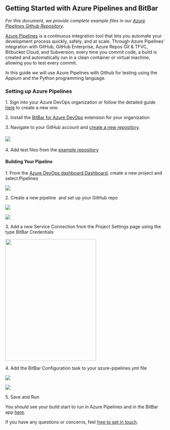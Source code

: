 
<h2><strong>Getting Started with Azure Pipelines and BitBar</strong></h2>
<p><em>For this document, we provide complete example files in our <a href="https://github.com/bitbar/test-samples/tree/master/samples/tools/azure-pipelines-extension">Azure Pipelines Github Repository</a>.</em></p>
<p><a href="https://docs.microsoft.com/en-us/azure/devops/pipelines/get-started/what-is-azure-pipelines?view=azure-devops">Azure Pipelines</a> is a continuous integration tool that lets you automate your development process quickly, safely, and at scale. Through Azure Pipelines' integration with GitHub, GitHub Enterprise, Azure Repos Git &amp; TFVC, Bitbucket Cloud, and Subversion, every time you commit code, a build is created and automatically run in a clean container or virtual machine, allowing you to test every commit.</p>
<p>In this guide we will use Azure Pipelines with Github for testing using the Appium and the Python programming language.</p>
<h3>Setting up Azure Pipelines</h3>
<p>1. Sign into your Azure DevOps organization or follow the detailed guide <a href="https://docs.microsoft.com/en-us/azure/devops/pipelines/get-started/pipelines-sign-up?view=azure-devops">here</a> to create a new one.</p>
<p>2. Install the <a href="https://marketplace.visualstudio.com/items?itemName=BitBar.bb-tasks">BitBar for Azure DevOps</a> extension for your organization</p>
<p>3. Navigate to your GitHub account and <a href="https://github.com/new">create a new repository</a>.</p>
<h4><img src="https://github.com/daphnemcrossbrowser/test-samples/blob/master/samples/tools/azure-pipelines-extension/images/azure1.png" /></h4>
<p>4. Add test files from the <a href="https://github.com/bitbar/test-samples/tree/master/samples/tools/azure-pipelines-extension">example repository</a> </p>
<h4><strong>Building Your Pipeline</strong></h4>
<p>1. From the <a href="https://dev.azure.com/">Azure DevOps dashboard Dashboard</a>, create a new project and select Pipelines</p>
<p><img src="https://github.com/daphnemcrossbrowser/test-samples/blob/master/samples/tools/azure-pipelines-extension/images/azure2.png" /></p>
<p>2. Create a new pipeline  and set up your GitHub repo</p>
<p><img src="https://github.com/daphnemcrossbrowser/test-samples/blob/master/samples/tools/azure-pipelines-extension/images/azure3.png" /></p>
<p><img src="https://github.com/daphnemcrossbrowser/test-samples/blob/master/samples/tools/azure-pipelines-extension/images/azure4.png" /></p>
<p>3. Add a new Service Connection from the Project Settings page using the type BitBar Credentials</p>
<p><img class="" src="https://github.com/daphnemcrossbrowser/test-samples/blob/master/samples/tools/azure-pipelines-extension/images/azure5.png" width="286" height="384" /></p>
<p>4. Add the BitBar Configuration task to your azure-pipelines.yml file</p>
<p><img src="https://github.com/daphnemcrossbrowser/test-samples/blob/master/samples/tools/azure-pipelines-extension/images/azure8.png" /></p>
<p><img src="https://github.com/daphnemcrossbrowser/test-samples/blob/master/samples/tools/azure-pipelines-extension/images/azure7.png" /></p>
<p>5. Save and Run</p>
<p>You should see your build start to run in Azure Pipelines and in the BitBar app <a href="https://cloud.bitbar.com/#testing/projects">here</a>.</p>
<p>If you have any questions or concerns, feel <a href="https://support.smartbear.com/bitbar/docs/index.html">free to get in touch</a>.</p>
